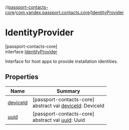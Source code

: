//[passport-contacts-core](../../../index.md)/[com.yandex.passport.contacts.core](../index.md)/[IdentityProvider](index.md)

# IdentityProvider

[passport-contacts-core]\
interface [IdentityProvider](index.md)

Interface for host apps to provide installation identities.

## Properties

| Name | Summary |
|---|---|
| [deviceId](device-id.md) | [passport-contacts-core]<br>abstract val [deviceId](device-id.md): DeviceId |
| [uuid](uuid.md) | [passport-contacts-core]<br>abstract val [uuid](uuid.md): Uuid |
